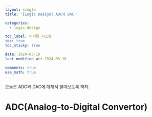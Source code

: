 ```yaml
---
layout: single
title: '[Logic Design] ADC와 DAC'

categories:
  - logic-design

toc_label: 디지털 시스템
toc: true
toc_sticky: true

date: 2024-03-10
last_modified_at: 2024-03-10

comments: true
use_math: true
---
```


오늘은 ADC와 DAC에 대해서 알아보도록 하자.  

# ADC(Analog-to-Digital Convertor)

